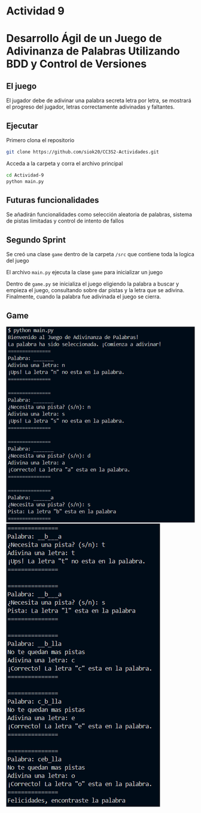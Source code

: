 # Actividad 9 
# Desarrollo Ágil de un Juego de Adivinanza de Palabras Utilizando BDD y Control de  Versiones

## El juego
El jugador debe de adivinar una palabra secreta letra por letra, se mostrará el progreso del jugador, letras correctamente adivinadas y faltantes. 

## Ejecutar
Primero clona el repositorio

```bash
git clone https://github.com/siok20/CC3S2-Actividades.git
```
Acceda a la carpeta y corra el archivo principal

```bash
cd Actividad-9
python main.py
```

## Futuras funcionalidades
Se añadirán funcionalidades como selección aleatoria de palabras, sistema de pistas limitadas y control de intento de fallos

## Segundo Sprint
Se creó una clase `game` dentro de la carpeta `/src` que contiene toda la logica del juego

El archivo `main.py` ejecuta la clase `game` para inicializar un juego

Dentro de `game.py` se inicializa el juego eligiendo la palabra a buscar y empieza el juego, consultando sobre dar pistas y la letra que se adivina. Finalmente, cuando la palabra fue adivinada el juego se cierra.

## Game
<img src="./images/1.png"/>
<img src="./images/2.png"/>
